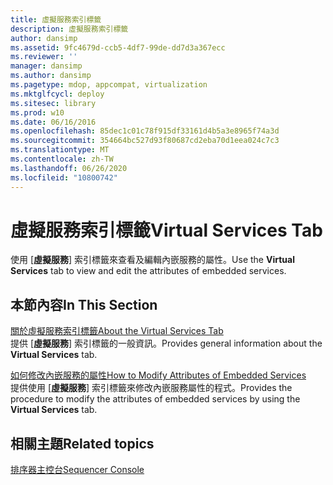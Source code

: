 ```yaml
---
title: 虛擬服務索引標籤
description: 虛擬服務索引標籤
author: dansimp
ms.assetid: 9fc4679d-ccb5-4df7-99de-dd7d3a367ecc
ms.reviewer: ''
manager: dansimp
ms.author: dansimp
ms.pagetype: mdop, appcompat, virtualization
ms.mktglfcycl: deploy
ms.sitesec: library
ms.prod: w10
ms.date: 06/16/2016
ms.openlocfilehash: 85dec1c01c78f915df33161d4b5a3e8965f74a3d
ms.sourcegitcommit: 354664bc527d93f80687cd2eba70d1eea024c7c3
ms.translationtype: MT
ms.contentlocale: zh-TW
ms.lasthandoff: 06/26/2020
ms.locfileid: "10800742"
---
```

# <span data-ttu-id="464fd-103">虛擬服務索引標籤</span><span class="sxs-lookup"><span data-stu-id="464fd-103">Virtual Services Tab</span></span>


<span data-ttu-id="464fd-104">使用 [**虛擬服務**] 索引標籤來查看及編輯內嵌服務的屬性。</span><span class="sxs-lookup"><span data-stu-id="464fd-104">Use the **Virtual Services** tab to view and edit the attributes of embedded services.</span></span>

## <span data-ttu-id="464fd-105">本節內容</span><span class="sxs-lookup"><span data-stu-id="464fd-105">In This Section</span></span>


<a href="" id="about-the-virtual-services-tab"></a>[<span data-ttu-id="464fd-106">關於虛擬服務索引標籤</span><span class="sxs-lookup"><span data-stu-id="464fd-106">About the Virtual Services Tab</span></span>](about-the-virtual-services-tab.md)  
<span data-ttu-id="464fd-107">提供 [**虛擬服務**] 索引標籤的一般資訊。</span><span class="sxs-lookup"><span data-stu-id="464fd-107">Provides general information about the **Virtual Services** tab.</span></span>

<a href="" id="how-to-modify-attributes-of-embedded-services"></a>[<span data-ttu-id="464fd-108">如何修改內嵌服務的屬性</span><span class="sxs-lookup"><span data-stu-id="464fd-108">How to Modify Attributes of Embedded Services</span></span>](how-to-modify-attributes-of-embedded-services.md)  
<span data-ttu-id="464fd-109">提供使用 [**虛擬服務**] 索引標籤來修改內嵌服務屬性的程式。</span><span class="sxs-lookup"><span data-stu-id="464fd-109">Provides the procedure to modify the attributes of embedded services by using the **Virtual Services** tab.</span></span>

## <span data-ttu-id="464fd-110">相關主題</span><span class="sxs-lookup"><span data-stu-id="464fd-110">Related topics</span></span>


[<span data-ttu-id="464fd-111">排序器主控台</span><span class="sxs-lookup"><span data-stu-id="464fd-111">Sequencer Console</span></span>](sequencer-console.md)

 

 





